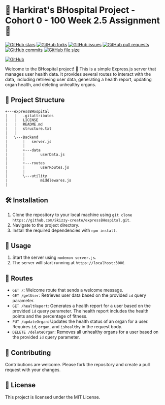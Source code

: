 # 🏥 Harkirat's BHospital Project - Cohort 0 - 100 Week 2.5 Assignment 🚀

[![GitHub stars](https://img.shields.io/github/stars/Skizzy-create/expressBHospital?style=social)](https://github.com/Skizzy-create/expressBHospital)
[![GitHub forks](https://img.shields.io/github/forks/Skizzy-create/expressBHospital?style=social)](https://github.com/Skizzy-create/expressBHospital)
[![GitHub issues](https://img.shields.io/github/issues/Skizzy-create/expressBHospital)](https://github.com/Skizzy-create/expressBHospital/issues)
[![GitHub pull requests](https://img.shields.io/github/issues-pr/Skizzy-create/expressBHospital)](https://github.com/Skizzy-create/expressBHospital/pulls)
[![GitHub commits](https://img.shields.io/github/commits-since/Skizzy-create/expressBHospital/latest)](https://github.com/Skizzy-create/expressBHospital/commits)
[![GitHub file size](https://img.shields.io/github/repo-size/Skizzy-create/expressBHospital)](https://github.com/Skizzy-create/expressBHospital)

[![GitHub](https://img.shields.io/github/license/Skizzy-create/expressBHospital)](https://github.com/Skizzy-create/expressBHospital/blob/main/LICENSE)

Welcome to the BHospital project! 👋 This is a simple Express.js server that manages user health data. It provides several routes to interact with the data, including retrieving user data, generating a health report, updating organ health, and deleting unhealthy organs.

## 📂 Project Structure

```
+---expressBHospital
|   |   .gitattributes
|   |   LICENSE
|   |   README.md
|   |   structure.txt
|   |
|   \---Backend
|       |   server.js
|       |
|       +---data
|       |       userData.js
|       |
|       +---routes
|       |       userRoutes.js
|       |
|       \---utility
|               middlewares.js
|

```

## 🛠️ Installation

1. Clone the repository to your local machine using `git clone https://github.com/Skizzy-create/expressBHospital.git`.
2. Navigate to the project directory.
3. Install the required dependencies with `npm install`.

## 🚀 Usage

1. Start the server using `nodemon server.js`.
2. The server will start running at `https://localhost:3000`.

## 🚦 Routes

- `GET /`: Welcome route that sends a welcome message.
- `GET /getUser`: Retrieves user data based on the provided `id` query parameter.
- `GET /healtReport`: Generates a health report for a user based on the provided `id` query parameter. The health report includes the health points and the percentage of fitness.
- `PUT /updateOrgan`: Updates the health status of an organ for a user. Requires `id`, `organ`, and `ishealthy` in the request body.
- `DELETE /deleteOrgan`: Removes all unhealthy organs for a user based on the provided `id` query parameter.

## 🤝 Contributing

Contributions are welcome. Please fork the repository and create a pull request with your changes.

## 📄 License

This project is licensed under the MIT License.
